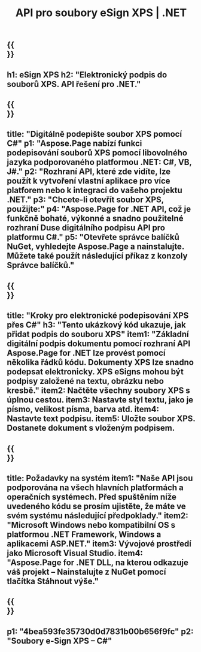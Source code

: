 ﻿---
translation: true
template: /_templates/_signature-child-net.md
title: API pro soubory eSign XPS | .NET
url: /net/signature/xps/
aliases: /net/signature/
description: "Zdrojový kód C# pro dokumenty e-Sign XPS na platformě .NET Framework, Windows a aplikacích ASP.NET. Jednoduchá rozhraní API pro funkci podpisu XPS."
informat: XPS
---

{{<section banner>}}
---
h1: eSign XPS
h2: "Elektronický podpis do souborů XPS. API řešení pro .NET."
---

{{<section overview>}}
---
title: "Digitálně podepište soubor XPS pomocí C#"
p1: "Aspose.Page nabízí funkci podepisování souborů XPS pomocí libovolného jazyka podporovaného platformou .NET: C#, VB, J#."
p2: "Rozhraní API, které zde vidíte, lze použít k vytvoření vlastní aplikace pro více platforem nebo k integraci do vašeho projektu .NET."
p3: "Chcete-li otevřít soubor XPS, použijte:"
p4: "Aspose.Page for .NET API, což je funkčně bohaté, výkonné a snadno použitelné rozhraní Duse digitálního podpisu API pro platformu C#."
p5: "Otevřete správce balíčků NuGet, vyhledejte Aspose.Page a nainstalujte. Můžete také použít následující příkaz z konzoly Správce balíčků."
---

{{<section feature1>}}
---
title: "Kroky pro elektronické podepisování XPS přes C#"
h3: "Tento ukázkový kód ukazuje, jak přidat podpis do souboru XPS"
item1: "Základní digitální podpis dokumentu pomocí rozhraní API Aspose.Page for .NET lze provést pomocí několika řádků kódu. Dokumenty XPS lze snadno podepsat elektronicky. XPS eSigns mohou být podpisy založené na textu, obrázku nebo kresbě."
item2: Načtěte všechny soubory XPS s úplnou cestou.
item3: Nastavte styl textu, jako je písmo, velikost písma, barva atd.
item4: Nastavte text podpisu.
item5: Uložte soubor XPS. Dostanete dokument s vloženým podpisem.
---

{{<section feature2>}}
---
title: Požadavky na systém
item1: "Naše API jsou podporována na všech hlavních platformách a operačních systémech. Před spuštěním níže uvedeného kódu se prosím ujistěte, že máte ve svém systému následující předpoklady."
item2: "Microsoft Windows nebo kompatibilní OS s platformou .NET Framework, Windows a aplikacemi ASP.NET."
item3: Vývojové prostředí jako Microsoft Visual Studio.
item4: "Aspose.Page for .NET DLL, na kterou odkazuje váš projekt – Nainstalujte z NuGet pomocí tlačítka Stáhnout výše."
---

{{<section gist>}}
---
p1: "4bea593fe35730d0d7831b00b656f9fc"
p2: "Soubory e-Sign XPS – C#"
--- 
